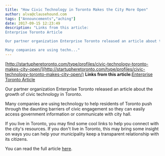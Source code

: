 ```yaml
---
title: "How Civic Technology in Toronto Makes the City More Open"
author: alva@clausehound.com
tags: ["Announcements","aching"]
date: 2017-09-15 12:23:49
description: "Links from this article:
Enterprise Toronto Article

Our partner organization Enterprise Toronto released an article about the growth of civic technology in Toronto.

Many companies are using techn..."
---
```


[http://startupheretoronto.com/type/profiles/civic-technology-toronto-makes-city-open/](http://startupheretoronto.com/type/profiles/civic-technology-toronto-makes-city-open/)
**Links from this article:**[Enterprise Toronto Article](http://startupheretoronto.com/type/profiles/civic-technology-toronto-makes-city-open/)

Our partner organization Enterprise Toronto released an article about the growth of civic technology in Toronto.

Many companies are using technology to help residents of Toronto push through the daunting barriers of civic engagement so they can easily access government information or communicate with city hall.

If you live in Toronto, you may find some cool links to help you connect with the city's resources. If you don't live in Toronto, this may bring some insight on ways you can help your municipality keep a transparent relationship with its citizens.

You can read the full article [here](http://startupheretoronto.com/type/profiles/civic-technology-toronto-makes-city-open/).